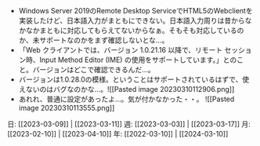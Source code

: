 - Windows Server 2019のRemote Desktop ServiceでHTML5のWebclientを実装したけど、日本語入力がまともにできない。日本語入力周りは昔からなかなかまともに対応してもらえてないからなぁ。そもそも対応しているのか、未サポートなのかをまず確認しないとな…。
- 「Web クライアントでは、バージョン 1.0.21.16 以降で、リモート セッション時、Input Method Editor (IME) の使用をサポートしています。」とのこと。バージョンはどこで確認できるんだ…。
- バージョンは1.0.28.0の模様。ということはサポートされているはずで、使えないのはバグなのかな…。![[Pasted image 20230310112906.png]]
- あれれ、普通に設定があったよ…。気が付かなかった・・。
  ![[Pasted image 20230310113555.png]]

日: [[2023-03-09]] | [[2023-03-11]]
週: [[2023-03-03]] | [[2023-03-17]]
月: [[2023-02-10]] | [[2023-04-10]]
年: [[2022-03-10]] | [[2024-03-10]]